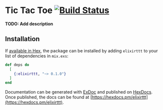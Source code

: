 # Tic Tac Toe [![Build Status](https://travis-ci.org/akiraandy/elixirttt.svg?branch=master)](https://travis-ci.org/akiraandy/elixirttt)

**TODO: Add description**

## Installation

If [available in Hex](https://hex.pm/docs/publish), the package can be installed
by adding `elixirttt` to your list of dependencies in `mix.exs`:

```elixir
def deps do
  [
    {:elixirttt, "~> 0.1.0"}
  ]
end
```

Documentation can be generated with [ExDoc](https://github.com/elixir-lang/ex_doc)
and published on [HexDocs](https://hexdocs.pm). Once published, the docs can
be found at [https://hexdocs.pm/elixirttt](https://hexdocs.pm/elixirttt).

